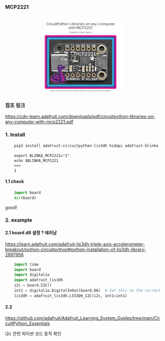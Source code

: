 ### MCP2221

<br/>
<center>
<img src="./device_capture.png" width="50%" height="50%" title="px(픽셀) 크기 설정" alt="logo" border-radius="90px"></img>
</center>


### 참조 링크

https://cdn-learn.adafruit.com/downloads/pdf/circuitpython-libraries-on-any-computer-with-mcp2221.pdf

### 1. Install

```
    pip3 install adafruit-circuitpython-lis3dh hidapi adafruit-blinka

    export BLINKA_MCP2221="1"
    echo $BLINKA_MCP2221
    >>>
    1

```

#### 1.1 check

```python
    import board
    dir(board)
```

good!

### 2. example


#### 2.1 board.d6 설정 ? 에러남

https://learn.adafruit.com/adafruit-lis3dh-triple-axis-accelerometer-breakout/python-circuitpython#python-installation-of-lis3dh-library-2997958


```python
    import time
    import board
    import digitalio
    import adafruit_lis3dh
    i2c = board.I2C()
    int1 = digitalio.DigitalInOut(board.D6)  # Set this to the correct pin for the interrupt!
    lis3dh = adafruit_lis3dh.LIS3DH_I2C(i2c, int1=int1)
```

#### 2.2 

https://github.com/adafruit/Adafruit_Learning_System_Guides/tree/main/CircuitPython_Essentials

i2c 관련 파이썬 코드 동작 확인